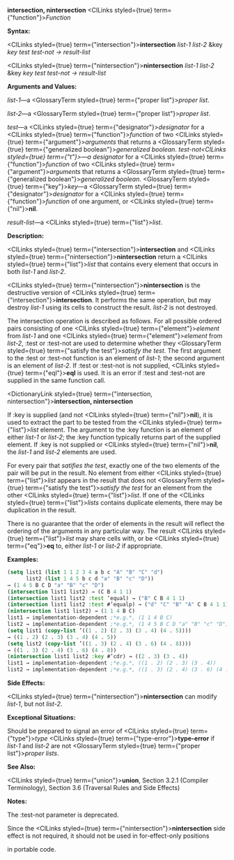 **intersection, nintersection** <ClLinks styled={true} term={"function"}><i>Function</i></ClLinks> 



**Syntax:** 



<ClLinks styled={true} term={"intersection"}><b>intersection</b></ClLinks> *list-1 list-2* &amp;key *key test test-not → result-list* 



<ClLinks styled={true} term={"nintersection"}><b>nintersection</b></ClLinks> *list-1 list-2* &amp;key *key test test-not → result-list* 



**Arguments and Values:** 



*list-1*—a <GlossaryTerm styled={true} term={"proper list"}><i>proper list</i></GlossaryTerm>. 



*list-2*—a <GlossaryTerm styled={true} term={"proper list"}><i>proper list</i></GlossaryTerm>. 



*test*—a <ClLinks styled={true} term={"designator"}><i>designator</i></ClLinks> for a <ClLinks styled={true} term={"function"}><i>function</i></ClLinks> of two <ClLinks styled={true} term={"argument"}><i>arguments</i></ClLinks> that returns a <GlossaryTerm styled={true} term={"generalized boolean"}><i>generalized boolean</i></GlossaryTerm>. *test-not<ClLinks styled={true} term={"t"}><i>—a </i></ClLinks>designator* for a <ClLinks styled={true} term={"function"}><i>function</i></ClLinks> of two <ClLinks styled={true} term={"argument"}><i>arguments</i></ClLinks> that returns a <GlossaryTerm styled={true} term={"generalized boolean"}><i>generalized boolean</i></GlossaryTerm>. <GlossaryTerm styled={true} term={"key"}><i>key</i></GlossaryTerm>—a <GlossaryTerm styled={true} term={"designator"}><i>designator</i></GlossaryTerm> for a <ClLinks styled={true} term={"function"}><i>function</i></ClLinks> of one argument, or <ClLinks styled={true} term={"nil"}><b>nil</b></ClLinks>. 



*result-list*—a <ClLinks styled={true} term={"list"}><i>list</i></ClLinks>. 



**Description:** 



<ClLinks styled={true} term={"intersection"}><b>intersection</b></ClLinks> and <ClLinks styled={true} term={"nintersection"}><b>nintersection</b></ClLinks> return a <ClLinks styled={true} term={"list"}><i>list</i></ClLinks> that contains every element that occurs in both *list-1* and *list-2*. 



<ClLinks styled={true} term={"nintersection"}><b>nintersection</b></ClLinks> is the destructive version of <ClLinks styled={true} term={"intersection"}><b>intersection</b></ClLinks>. It performs the same operation, but may destroy *list-1* using its cells to construct the result. *list-2* is not destroyed. 



The intersection operation is described as follows. For all possible ordered pairs consisting of one <ClLinks styled={true} term={"element"}><i>element</i></ClLinks> from *list-1* and one <ClLinks styled={true} term={"element"}><i>element</i></ClLinks> from *list-2*, :test or :test-not are used to determine whether they <GlossaryTerm styled={true} term={"satisfy the test"}><i>satisfy the test</i></GlossaryTerm>. The first argument to the :test or :test-not function is an element of *list-1*; the second argument is an element of *list-2*. If :test or :test-not is not supplied, <ClLinks styled={true} term={"eql"}><b>eql</b></ClLinks> is used. It is an error if :test and :test-not are supplied in the same function call. 







 



 



<DictionaryLink styled={true} term={"intersection, nintersection"}><b>intersection, nintersection</b></DictionaryLink> 



If :key is supplied (and not <ClLinks styled={true} term={"nil"}><b>nil</b></ClLinks>), it is used to extract the part to be tested from the <ClLinks styled={true} term={"list"}><i>list</i></ClLinks> element. The argument to the :key function is an element of either *list-1* or *list-2*; the :key function typically returns part of the supplied element. If :key is not supplied or <ClLinks styled={true} term={"nil"}><b>nil</b></ClLinks>, the *list-1* and *list-2* elements are used. 



For every pair that *satifies the test*, exactly one of the two elements of the pair will be put in the result. No element from either <ClLinks styled={true} term={"list"}><i>list</i></ClLinks> appears in the result that does not <GlossaryTerm styled={true} term={"satisfy the test"}><i>satisfy the test</i></GlossaryTerm> for an element from the other <ClLinks styled={true} term={"list"}><i>list</i></ClLinks>. If one of the <ClLinks styled={true} term={"list"}><i>lists</i></ClLinks> contains duplicate elements, there may be duplication in the result. 



There is no guarantee that the order of elements in the result will reflect the ordering of the arguments in any particular way. The result <ClLinks styled={true} term={"list"}><i>list</i></ClLinks> may share cells with, or be <ClLinks styled={true} term={"eq"}><b>eq</b></ClLinks> to, either *list-1* or *list-2* if appropriate. 



**Examples:**
```lisp
(setq list1 (list 1 1 2 3 4 a b c "A" "B" "C" "d") 
      list2 (list 1 4 5 b c d "a" "B" "c" "D")) 
→ (1 4 5 B C D "a" "B" "c" "D") 
(intersection list1 list2) → (C B 4 1 1) 
(intersection list1 list2 :test ’equal) → ("B" C B 4 1 1) 
(intersection list1 list2 :test #’equalp) → ("d" "C" "B" "A" C B 4 1 1) 
(nintersection list1 list2) → (1 1 4 B C) 
list1 → implementation-dependent ;*e.g.*, (1 1 4 B C) 
list2 → implementation-dependent ;*e.g.*, (1 4 5 B C D "a" "B" "c" "D") 
(setq list1 (copy-list ’((1 . 2) (2 . 3) (3 . 4) (4 . 5)))) 
→ ((1 . 2) (2 . 3) (3 . 4) (4 . 5)) 
(setq list2 (copy-list ’((1 . 3) (2 . 4) (3 . 6) (4 . 8)))) 
→ ((1 . 3) (2 . 4) (3 . 6) (4 . 8)) 
(nintersection list1 list2 :key #’cdr) → ((2 . 3) (3 . 4)) 
list1 → implementation-dependent ;*e.g.*, ((1 . 2) (2 . 3) (3 . 4)) 
list2 → implementation-dependent ;*e.g.*, ((1 . 3) (2 . 4) (3 . 6) (4 . 8)) 
```
**Side Effects:** 



<ClLinks styled={true} term={"nintersection"}><b>nintersection</b></ClLinks> can modify *list-1*, but not *list-2*. 



**Exceptional Situations:** 



Should be prepared to signal an error of <ClLinks styled={true} term={"type"}><i>type</i></ClLinks> <ClLinks styled={true} term={"type-error"}><b>type-error</b></ClLinks> if *list-1* and *list-2* are not <GlossaryTerm styled={true} term={"proper list"}><i>proper lists</i></GlossaryTerm>. 



**See Also:** 



<ClLinks styled={true} term={"union"}><b>union</b></ClLinks>, Section 3.2.1 (Compiler Terminology), Section 3.6 (Traversal Rules and Side Effects) 



**Notes:** 



The :test-not parameter is deprecated. 



Since the <ClLinks styled={true} term={"nintersection"}><b>nintersection</b></ClLinks> side effect is not required, it should not be used in for-effect-only positions 



 



 



in portable code. 



